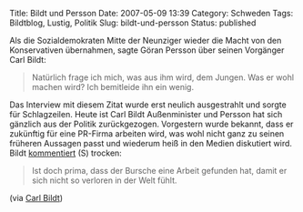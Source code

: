 Title: Bildt und Persson
Date: 2007-05-09 13:39
Category: Schweden
Tags: Bildtblog, Lustig, Politik
Slug: bildt-und-persson
Status: published

Als die Sozialdemokraten Mitte der Neunziger wieder die Macht von den
Konservativen übernahmen, sagte Göran Persson über seinen Vorgänger Carl
Bildt:

> Natürlich frage ich mich, was aus ihm wird, dem Jungen. Was er wohl
> machen wird? Ich bemitleide ihn ein wenig.

Das Interview mit diesem Zitat wurde erst neulich ausgestrahlt und
sorgte für Schlagzeilen. Heute ist Carl Bildt Außenminister und Persson
hat sich gänzlich aus der Politik zurückgezogen. Vorgestern wurde
bekannt, dass er zukünftig für eine PR-Firma arbeiten wird, was wohl
nicht ganz zu seinen früheren Aussagen passt und wiederum heiß in den
Medien diskutiert wird. Bildt
[kommentiert](http://svt.se/svt/jsp/Crosslink.jsp?d=22620&a=823245&lid=puff_823252&lpos=rubrik)
(S) trocken:

> Ist doch prima, dass der Bursche eine Arbeit gefunden hat, damit er
> sich nicht so verloren in der Welt fühlt.

(via [Carl
Bildt](http://carlbildt.wordpress.com/2007/05/08/for-ironisk/))

